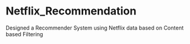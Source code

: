 # Netflix_Recommendation

Designed a Recommender System using Netflix data based on Content based Filtering
